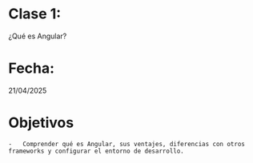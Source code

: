 # Clase 1: 
¿Qué es Angular?

# Fecha: 
21/04/2025

# Objetivos
    -   Comprender qué es Angular, sus ventajes, diferencias con otros frameworks y configurar el entorno de desarrollo.


